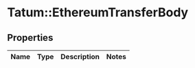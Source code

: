 # Tatum::EthereumTransferBody

## Properties
Name | Type | Description | Notes
------------ | ------------- | ------------- | -------------

